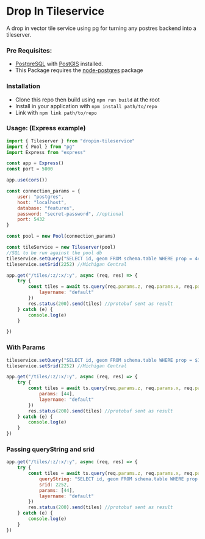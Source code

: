  # Drop In Tileservice

A drop in vector tile service using pg for turning any postres backend into a tileserver.

### Pre Requisites:

- [PostgreSQL](https://www.postgresql.org/) with [PostGIS](http://postgis.net/) installed.
- This Package requires the [node-postgres](https://node-postgres.com/) package

### Installation 

- Clone this repo then build using `npm run build` at the root
- Install in your application with `npm install path/to/repo`
- Link with `npm link path/to/repo`

### Usage: (Express example)

```javascript
import { Tileserver } from "dropin-tileservice"
import { Pool } from "pg"
import Express from "express"

const app = Express()
const port = 5000

app.use(cors())

const connection_params = {
    user: "postgres",
    host: "localhost",
    database: "features",
    password: "secret-password", //optional
    port: 5432
}

const pool = new Pool(connection_params)

const tileService = new Tileserver(pool)
//SQL to be run against the pool db
tileservice.setQuery("SELECT id, geom FROM schema.table WHERE prop = 44") 
tileservice.setSrid(2252) //Michigan Central

app.get("/tiles/:z/:x/:y", async (req, res) => {
    try {
        const tiles = await ts.query(req.params.z, req.params.x, req.params.y, {
            layername: "default"
        })
        res.status(200).send(tiles) //protobuf sent as result 
    } catch (e) {
        console.log(e)
    }

})

```

### With Params
```javascript
tileservice.setQuery("SELECT id, geom FROM schema.table WHERE prop = $1") 
tileservice.setSrid(2252) //Michigan Central

app.get("/tiles/:z/:x/:y", async (req, res) => {
    try {
        const tiles = await ts.query(req.params.z, req.params.x, req.params.y, {
            params: [44],
            layername: "default"
        })
        res.status(200).send(tiles) //protobuf sent as result 
    } catch (e) {
        console.log(e)
    }
})
```

### Passing queryString and srid

```javascript
app.get("/tiles/:z/:x/:y", async (req, res) => {
    try {
        const tiles = await ts.query(req.params.z, req.params.x, req.params.y, {
            queryString: "SELECT id, geom FROM schema.table WHERE prop = $1",
            srid: 2252,
            params: [44],
            layername: "default"
        })
        res.status(200).send(tiles) //protobuf sent as result 
    } catch (e) {
        console.log(e)
    }
})
```
